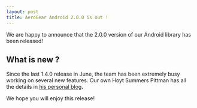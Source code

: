 ```yaml
---
layout: post
title: AeroGear Android 2.0.0 is out ! 
---
```


We are happy to announce that the 2.0.0 version of our Android library has been released!

## What is new ?

Since the last 1.4.0 release in June, the team has been extremely busy working on several new features. Our own Hoyt Summers Pittman has all the details in [his personal blog](https://blog.sagaoftherealms.net/?p=519).

We hope you will enjoy this release! 
